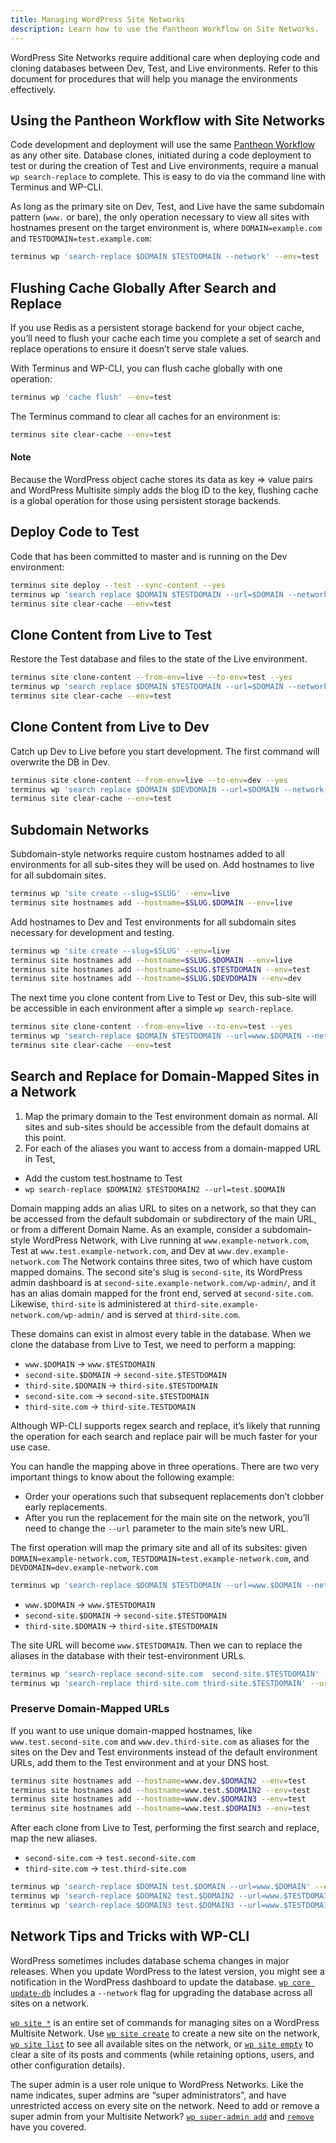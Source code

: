 ```yaml
---
title: Managing WordPress Site Networks
description: Learn how to use the Pantheon Workflow on Site Networks.
---
```

WordPress Site Networks require additional care when deploying code and cloning databases between Dev, Test, and Live environments. Refer to this document for procedures that will help you manage the environments effectively.

## Using the Pantheon Workflow with Site Networks

Code development and deployment will use the same [Pantheon Workflow](/docs/articles/sites/code/using-the-pantheon-workflow) as any other site. Database clones, initiated during a code deployment to test or during the creation of Test and Live environments, require a manual `wp search-replace` to complete. This is easy to do via the command line with Terminus and WP-CLI.

As long as the primary site on Dev, Test, and Live have the same subdomain pattern (`www.` or bare), the only operation necessary to view all sites with hostnames present on the target environment is, where `DOMAIN=example.com` and `TESTDOMAIN=test.example.com`:
```bash
terminus wp 'search-replace $DOMAIN $TESTDOMAIN --network' --env=test
```
## Flushing Cache Globally After Search and Replace

If you use Redis as a persistent storage backend for your object cache, you’ll need to flush your cache each time you complete a set of search and replace operations to ensure it doesn’t serve stale values.

With Terminus and WP-CLI, you can flush cache globally with one operation:

```bash
terminus wp 'cache flush' --env=test
```
The Terminus command to clear all caches for an environment is:
```bash
terminus site clear-cache --env=test
```

<div class="alert alert-info" role="alert">
<h4>Note</h4>
Because the WordPress object cache stores its data as key => value pairs and WordPress Multisite simply adds the blog ID to the key, flushing cache is a global operation for those using persistent storage backends. </div>


## Deploy Code to Test

Code that has been committed to master and is running on the Dev environment:
```bash
terminus site deploy --test --sync-content --yes
terminus wp 'search replace $DOMAIN $TESTDOMAIN --url=$DOMAIN --network' --env=test
terminus site clear-cache --env=test
```
## Clone Content from Live to Test
Restore the Test database and files to the state of the Live environment.
```bash
terminus site clone-content --from-env=live --to-env=test --yes
terminus wp 'search replace $DOMAIN $TESTDOMAIN --url=$DOMAIN --network' --env=test
terminus site clear-cache --env=test
```

## Clone Content from Live to Dev
Catch up Dev to Live before you start development. The first command will overwrite the DB in Dev.
```bash
terminus site clone-content --from-env=live --to-env=dev --yes
terminus wp 'search replace $DOMAIN $DEVDOMAIN --url=$DOMAIN --network' --env=test
terminus site clear-cache --env=test
```

## Subdomain Networks

Subdomain-style networks require custom hostnames added to all environments for all sub-sites they will be used on. Add hostnames to live for all subdomain sites.

```bash
terminus wp 'site create --slug=$SLUG' --env=live
terminus site hostnames add --hostname=$SLUG.$DOMAIN --env=live
```
Add hostnames to Dev and Test environments for all subdomain sites necessary for development and testing.  
```bash
terminus wp 'site create --slug=$SLUG' --env=live
terminus site hostnames add --hostname=$SLUG.$DOMAIN --env=live
terminus site hostnames add --hostname=$SLUG.$TESTDOMAIN --env=test
terminus site hostnames add --hostname=$SLUG.$DEVDOMAIN --env=dev
```
The next time you clone content from Live to Test or Dev, this sub-site will be accessible in each environment after a simple `wp search-replace`.

```bash
terminus site clone-content --from-env=live --to-env=test --yes
terminus wp 'search-replace $DOMAIN $TESTDOMAIN --url=www.$DOMAIN --network' --env=test
terminus site clear-cache --env=test
```

## Search and Replace for Domain-Mapped Sites in a Network

1. Map the primary domain to the Test environment domain as normal. All sites and sub-sites should be accessible from the default domains at this point.
2. For each of the aliases you want to access from a domain-mapped URL in Test,
 - Add the custom test.hostname to Test
 - `wp search-replace $DOMAIN2 $TESTDOMAIN2 --url=test.$DOMAIN`

Domain mapping adds an alias URL to sites on a network, so that they can be accessed from the default subdomain or subdirectory of the main URL, or from a different Domain Name. As an example, consider a subdomain-style WordPress Network, with Live running at `www.example-network.com`, Test at `www.test.example-network.com`, and Dev at `www.dev.example-network.com` The Network contains three sites, two of which have custom mapped domains. The second site's slug is `second-site`,  its WordPress admin dashboard is at `second-site.example-network.com/wp-admin/`, and it has an alias domain mapped for the front end, served at `second-site.com`. Likewise,  `third-site` is administered at `third-site.example-network.com/wp-admin/` and is served at `third-site.com`.

These domains can exist in almost every table in the database. When we clone the database from Live to  Test, we need to perform a mapping:

- `www.$DOMAIN` -> `www.$TESTDOMAIN`
- `second-site.$DOMAIN` -> `second-site.$TESTDOMAIN`
- `third-site.$DOMAIN` -> `third-site.$TESTDOMAIN`
- `second-site.com` -> `second-site.$TESTDOMAIN`
- `third-site.com` -> `third-site.TESTDOMAIN`

Although WP-CLI supports regex search and replace, it’s likely that running the operation for each search and replace pair will be much faster for your use case.

You can handle the mapping above in three operations. There are two very important things to know about the following example:

- Order your operations such that subsequent replacements don’t clobber early replacements.
- After you run the replacement for the main site on the network, you’ll need to change the `--url` parameter to the main site’s new URL.

The first operation will map the primary site and all of its subsites:
given `DOMAIN=example-network.com`, `TESTDOMAIN=test.example-network.com`, and `DEVDOMAIN=dev.example-network.com`
```bash
terminus wp 'search-replace $DOMAIN $TESTDOMAIN --url=www.$DOMAIN --network' --env=test
```
- `www.$DOMAIN` -> `www.$TESTDOMAIN`
- `second-site.$DOMAIN` -> `second-site.$TESTDOMAIN`
- `third-site.$DOMAIN` -> `third-site.$TESTDOMAIN`

The site URL will become `www.$TESTDOMAIN`.
Then we can to replace the aliases in the database with their test-environment URLs.
```bash
terminus wp 'search-replace second-site.com  second-site.$TESTDOMAIN' --url=www.$TESTDOMAIN --network --env=test
terminus wp 'search-replace third-site.com third-site.$TESTDOMAIN' --url=twww.$TESTDOMAIN --network --env=test
```
### Preserve Domain-Mapped URLs

If you want to use unique domain-mapped hostnames, like `www.test.second-site.com` and `www.dev.third-site.com` as aliases for the sites on the Dev and Test environments instead of the default environment URLs, add them to the Test environment and at your DNS host.
```bash
terminus site hostnames add --hostname=www.dev.$DOMAIN2 --env=test
terminus site hostnames add --hostname=www.test.$DOMAIN2 --env=test
terminus site hostnames add --hostname=www.dev.$DOMAIN3 --env=test
terminus site hostnames add --hostname=www.test.$DOMAIN3 --env=test
```
After each clone from Live to Test, performing the first search and replace, map the new aliases.
- `second-site.com` -> `test.second-site.com`
- `third-site.com` -> `test.third-site.com`
```bash
terminus wp 'search-replace $DOMAIN test.$DOMAIN --url=www.$DOMAIN' --env=test
terminus wp 'search-replace $DOMAIN2 test.$DOMAIN2 --url=www.$TESTDOMAIN' --env=test
terminus wp 'search-replace $DOMAIN3 test.$DOMAIN3 --url=www.$TESTDOMAIN' --env=test
```

## Network Tips and Tricks with WP-CLI

WordPress sometimes includes database schema changes in major releases. When you update WordPress to the latest version, you might see a notification in the WordPress dashboard to update the database. [`wp core update-db`](http://wp-cli.org/commands/core/update-db/) includes a `--network` flag for upgrading the database across all sites on a network.

[`wp site *`](http://wp-cli.org/commands/site/) is an entire set of commands for managing sites on a WordPress Multisite Network. Use [`wp site create`](http://wp-cli.org/commands/site/create/) to create a new site on the network, [`wp site list`](http://wp-cli.org/commands/site/list/) to see all available sites on the network, or [`wp site empty`](http://wp-cli.org/commands/site/empty/) to clear a site of its posts and comments (while retaining options, users, and other configuration details).

The super admin is a user role unique to WordPress Networks. Like the name indicates, super admins are “super administrators”, and have unrestricted access on every site on the network. Need to add or remove a super admin from your Multisite Network? [`wp super-admin add`](http://wp-cli.org/commands/super-admin/add/) and [`remove`](http://wp-cli.org/commands/super-admin/remove/) have you covered.
